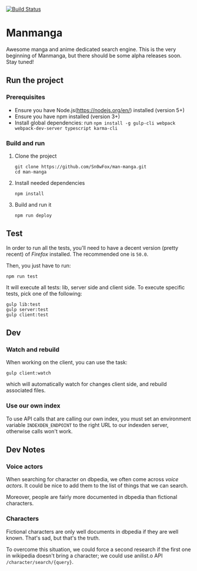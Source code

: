 [![Build Status](https://travis-ci.org/Sn0wFox/manmanga.svg?branch=master)](https://travis-ci.org/Sn0wFox/manmanga)

# Manmanga

Awesome manga and anime dedicated search engine. This is the very beginning of Manmanga, but there should be some alpha releases soon. Stay tuned!

## Run the project

### Prerequisites

- Ensure you have Node.js(https://nodejs.org/en/) installed (version 5+)
- Ensure you have npm installed (version 3+)
- Install global dependencies: run `npm install -g gulp-cli webpack webpack-dev-server typescript karma-cli`

### Build and run

1. Clone the project

    ```shell
    git clone https://github.com/Sn0wFox/man-manga.git
    cd man-manga
    ```

2. Install needed dependencies

    ```shell
    npm install
    ```

3. Build and run it

    ```shell
    npm run deploy
    ```

## Test
In order to run all the tests, you'll need to have a decent version (pretty recent) of *Firefox* installed.
The recommended one is `50.0`.

Then, you just have to run:

```
npm run test
```

It will execute all tests: lib, server side and client side. To execute specific tests, pick one of the following:
```
gulp lib:test
gulp server:test
gulp client:test
```

## Dev

### Watch and rebuild
When working on the client, you can use the task:

```shell
gulp client:watch
```

which will automatically watch for changes client side, and rebuild associated files.

### Use our own index
To use API calls that are calling our own index, you must set an environment
variable `INDEXDEN_ENDPOINT` to the right URL to our indexden server,
otherwise calls won't work.

## Dev Notes

### Voice actors

When searching for character on dbpedia,
we often come across _voice actors_.
It could be nice to add them to the list of things that
we can search.

Moreover, people are fairly more documented in dbpedia than
fictional characters.

### Characters

Fictional characters are only well documents in dbpedia if
they are well known.
That's sad, but that's the truth.

To overcome this situation, we could force a second research
if the first one in wikipedia doesn't bring a character;
we could use anilist.o API `/character/search/{query}`.
